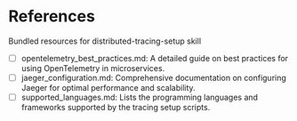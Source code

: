 # References

Bundled resources for distributed-tracing-setup skill

- [ ] opentelemetry_best_practices.md: A detailed guide on best practices for using OpenTelemetry in microservices.
- [ ] jaeger_configuration.md: Comprehensive documentation on configuring Jaeger for optimal performance and scalability.
- [ ] supported_languages.md: Lists the programming languages and frameworks supported by the tracing setup scripts.
